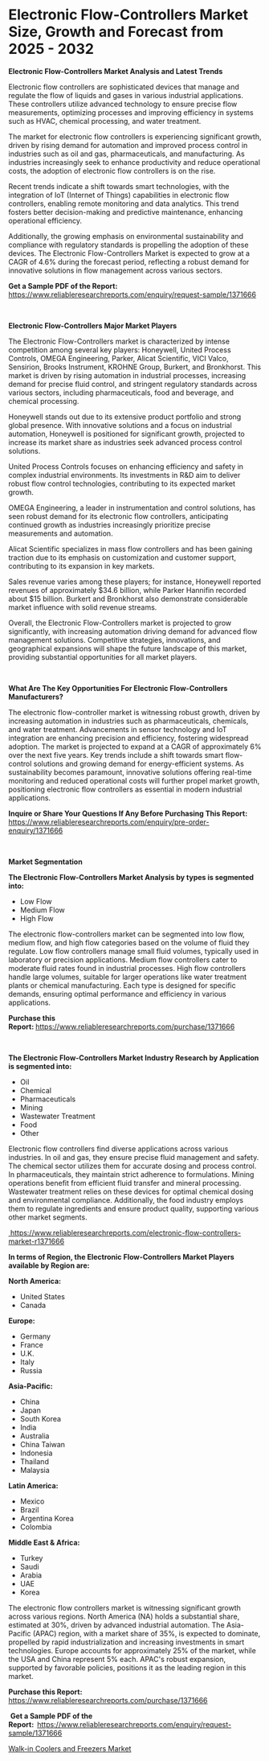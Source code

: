 <p><h1>Electronic Flow-Controllers Market Size, Growth and Forecast from 2025 - 2032</h1></p><p><strong>Electronic Flow-Controllers Market Analysis and Latest Trends</strong></p>
<p><p>Electronic flow controllers are sophisticated devices that manage and regulate the flow of liquids and gases in various industrial applications. These controllers utilize advanced technology to ensure precise flow measurements, optimizing processes and improving efficiency in systems such as HVAC, chemical processing, and water treatment. </p><p>The market for electronic flow controllers is experiencing significant growth, driven by rising demand for automation and improved process control in industries such as oil and gas, pharmaceuticals, and manufacturing. As industries increasingly seek to enhance productivity and reduce operational costs, the adoption of electronic flow controllers is on the rise. </p><p>Recent trends indicate a shift towards smart technologies, with the integration of IoT (Internet of Things) capabilities in electronic flow controllers, enabling remote monitoring and data analytics. This trend fosters better decision-making and predictive maintenance, enhancing operational efficiency. </p><p>Additionally, the growing emphasis on environmental sustainability and compliance with regulatory standards is propelling the adoption of these devices. The Electronic Flow-Controllers Market is expected to grow at a CAGR of 4.6% during the forecast period, reflecting a robust demand for innovative solutions in flow management across various sectors.</p></p>
<p><strong>Get a Sample PDF of the Report:&nbsp;</strong> <a href="https://www.reliableresearchreports.com/enquiry/request-sample/1371666?utm_campaign=3190&utm_medium=2&utm_source=Github&utm_content=ia&utm_term=22032025&utm_id=electronic-flow-controllers">https://www.reliableresearchreports.com/enquiry/request-sample/1371666</a></p>
<p>&nbsp;</p>
<p><strong>Electronic Flow-Controllers Major Market Players</strong></p>
<p><p>The Electronic Flow-Controllers market is characterized by intense competition among several key players: Honeywell, United Process Controls, OMEGA Engineering, Parker, Alicat Scientific, VICI Valco, Sensirion, Brooks Instrument, KROHNE Group, Burkert, and Bronkhorst. This market is driven by rising automation in industrial processes, increasing demand for precise fluid control, and stringent regulatory standards across various sectors, including pharmaceuticals, food and beverage, and chemical processing.</p><p>Honeywell stands out due to its extensive product portfolio and strong global presence. With innovative solutions and a focus on industrial automation, Honeywell is positioned for significant growth, projected to increase its market share as industries seek advanced process control solutions.</p><p>United Process Controls focuses on enhancing efficiency and safety in complex industrial environments. Its investments in R&D aim to deliver robust flow control technologies, contributing to its expected market growth.</p><p>OMEGA Engineering, a leader in instrumentation and control solutions, has seen robust demand for its electronic flow controllers, anticipating continued growth as industries increasingly prioritize precise measurements and automation.</p><p>Alicat Scientific specializes in mass flow controllers and has been gaining traction due to its emphasis on customization and customer support, contributing to its expansion in key markets.</p><p>Sales revenue varies among these players; for instance, Honeywell reported revenues of approximately $34.6 billion, while Parker Hannifin recorded about $15 billion. Burkert and Bronkhorst also demonstrate considerable market influence with solid revenue streams.</p><p>Overall, the Electronic Flow-Controllers market is projected to grow significantly, with increasing automation driving demand for advanced flow management solutions. Competitive strategies, innovations, and geographical expansions will shape the future landscape of this market, providing substantial opportunities for all market players.</p></p>
<p>&nbsp;</p>
<p><strong>What Are The Key Opportunities For Electronic Flow-Controllers Manufacturers?</strong></p>
<p><p>The electronic flow-controller market is witnessing robust growth, driven by increasing automation in industries such as pharmaceuticals, chemicals, and water treatment. Advancements in sensor technology and IoT integration are enhancing precision and efficiency, fostering widespread adoption. The market is projected to expand at a CAGR of approximately 6% over the next five years. Key trends include a shift towards smart flow-control solutions and growing demand for energy-efficient systems. As sustainability becomes paramount, innovative solutions offering real-time monitoring and reduced operational costs will further propel market growth, positioning electronic flow controllers as essential in modern industrial applications.</p></p>
<p><strong>Inquire or Share Your Questions If Any Before Purchasing This Report:</strong> <a href="https://www.reliableresearchreports.com/enquiry/pre-order-enquiry/1371666?utm_campaign=3190&utm_medium=2&utm_source=Github&utm_content=ia&utm_term=22032025&utm_id=electronic-flow-controllers">https://www.reliableresearchreports.com/enquiry/pre-order-enquiry/1371666</a></p>
<p>&nbsp;</p>
<p><strong>Market Segmentation</strong></p>
<p><strong>The Electronic Flow-Controllers Market Analysis by types is segmented into:</strong></p>
<p><ul><li>Low Flow</li><li>Medium Flow</li><li>High Flow</li></ul></p>
<p><p>The electronic flow-controllers market can be segmented into low flow, medium flow, and high flow categories based on the volume of fluid they regulate. Low flow controllers manage small fluid volumes, typically used in laboratory or precision applications. Medium flow controllers cater to moderate fluid rates found in industrial processes. High flow controllers handle large volumes, suitable for larger operations like water treatment plants or chemical manufacturing. Each type is designed for specific demands, ensuring optimal performance and efficiency in various applications.</p></p>
<p><strong>Purchase this Report:&nbsp;</strong><a href="https://www.reliableresearchreports.com/purchase/1371666?utm_campaign=3190&utm_medium=2&utm_source=Github&utm_content=ia&utm_term=22032025&utm_id=electronic-flow-controllers">https://www.reliableresearchreports.com/purchase/1371666</a></p>
<p>&nbsp;</p>
<p><strong>The Electronic Flow-Controllers Market Industry Research by Application is segmented into:</strong></p>
<p><ul><li>Oil</li><li>Chemical</li><li>Pharmaceuticals</li><li>Mining</li><li>Wastewater Treatment</li><li>Food</li><li>Other</li></ul></p>
<p><p>Electronic flow controllers find diverse applications across various industries. In oil and gas, they ensure precise fluid management and safety. The chemical sector utilizes them for accurate dosing and process control. In pharmaceuticals, they maintain strict adherence to formulations. Mining operations benefit from efficient fluid transfer and mineral processing. Wastewater treatment relies on these devices for optimal chemical dosing and environmental compliance. Additionally, the food industry employs them to regulate ingredients and ensure product quality, supporting various other market segments.</p></p>
<p><a href="https://www.reliableresearchreports.com/electronic-flow-controllers-market-r1371666?utm_campaign=3190&utm_medium=2&utm_source=Github&utm_content=ia&utm_term=22032025&utm_id=electronic-flow-controllers">&nbsp;https://www.reliableresearchreports.com/electronic-flow-controllers-market-r1371666</a></p>
<p><strong>In terms of Region, the Electronic Flow-Controllers Market Players available by Region are:</strong></p>
<p>
    <p> <strong> North America: </strong>
        <ul>
            <li>United States</li>
            <li>Canada</li>
        </ul>
        </p> 
    <p> <strong> Europe: </strong>
        <ul>
            <li>Germany</li>
            <li>France</li>
            <li>U.K.</li>
            <li>Italy</li>
            <li>Russia</li>
        </ul>
        </p> 
    <p> <strong> Asia-Pacific: </strong>
        <ul>
            <li>China</li>
            <li>Japan</li>
            <li>South Korea</li>
            <li>India</li>
            <li>Australia</li>
            <li>China Taiwan</li>
            <li>Indonesia</li>
            <li>Thailand</li>
            <li>Malaysia</li>
        </ul>
        </p> 
    <p> <strong> Latin America: </strong>
        <ul>
            <li>Mexico</li>
            <li>Brazil</li>
            <li>Argentina Korea</li>
            <li>Colombia</li>
        </ul>
        </p> 
    <p> <strong> Middle East & Africa: </strong>
        <ul>
            <li>Turkey</li>
            <li>Saudi</li>
            <li>Arabia</li>
            <li>UAE</li>
            <li>Korea</li>
        </ul>
    </p>
    </p>
<p><p>The electronic flow controllers market is witnessing significant growth across various regions. North America (NA) holds a substantial share, estimated at 30%, driven by advanced industrial automation. The Asia-Pacific (APAC) region, with a market share of 35%, is expected to dominate, propelled by rapid industrialization and increasing investments in smart technologies. Europe accounts for approximately 25% of the market, while the USA and China represent 5% each. APAC's robust expansion, supported by favorable policies, positions it as the leading region in this market.</p></p>
<p><strong>Purchase this Report: </strong><a href="https://www.reliableresearchreports.com/purchase/1371666?utm_campaign=3190&utm_medium=2&utm_source=Github&utm_content=ia&utm_term=22032025&utm_id=electronic-flow-controllers">https://www.reliableresearchreports.com/purchase/1371666</a></p>
<p>&nbsp;<strong>Get a Sample PDF of the Report:&nbsp;&nbsp;</strong><a href="https://www.reliableresearchreports.com/enquiry/request-sample/1371666?utm_campaign=3190&utm_medium=2&utm_source=Github&utm_content=ia&utm_term=22032025&utm_id=electronic-flow-controllers">https://www.reliableresearchreports.com/enquiry/request-sample/1371666</a></p>
<p><strong></strong></p>
<p><p><a href="https://github.com/denbelnmer50/Market-Research-Report-List-1/blob/main/walk-in-coolers-and-freezers-market.md?utm_campaign=3190&utm_medium=2&utm_source=Github&utm_content=ia&utm_term=22032025&utm_id=electronic-flow-controllers">Walk-in Coolers and Freezers Market</a></p></p>
